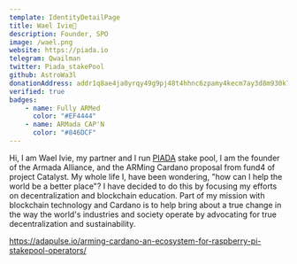 ```yaml
---
template: IdentityDetailPage
title: Wael Ivie🐋
description: Founder, SPO
image: /wael.png
website: https://piada.io
telegram: Qwailman
twitter: Piada_stakePool
github: AstroWa3l
donationAddress: addr1q8ae4ja0yrqy49g9pj48t4hhnc6zpamy4kecm7ay3d8m930k7hlxjrthyxvhjkjkxc5xjffs5w2tjqyh9ruv0kwqwv4qrq0gdt
verified: true
badges:
    - name: Fully ARMed
      color: "#EF4444"
    - name: ARMada CAP'N
      color: "#846DCF"
---
```

Hi, I am Wael Ivie, my partner and I run [PIADA](/en/stake-pools/b8d8742c7b7b512468448429c776b3b0f824cef460db61aa1d24bc65.md) stake pool, I am the founder of the Armada Alliance, and the ARMing Cardano proposal from fund4 of project Catalyst. My whole life I, have been wondering, "how can I help the world be a better place"? I have decided to do this by focusing my efforts on decentralization and blockchain education. Part of my mission with blockchain technology and Cardano is to help bring about a true change in the way the world's industries and society operate by advocating for true decentralization and sustainability.

<YoutubeVideo url="https://www.youtube.com/watch?v=Py3Xy3ScVas" description="ARMing Cardano" />

https://adapulse.io/arming-cardano-an-ecosystem-for-raspberry-pi-stakepool-operators/
